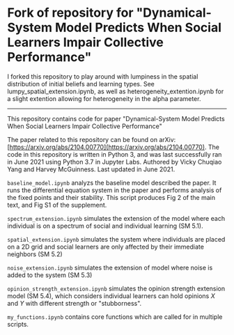 # Fork of repository for "Dynamical-System Model Predicts When Social Learners Impair Collective Performance"

I forked this repository to play around with lumpiness in the spatial distribution of initial beliefs and learning types. See lumpy_spatial_extension.ipynb, as well as heterogeneity_extention.ipynb for a slight extention allowing for heterogeneity in the alpha parameter.

---

This repository contains code for paper "Dynamical-System Model Predicts When Social Learners Impair Collective Performance"

The paper related to this repository can be found on arXiv: [https://arxiv.org/abs/2104.00770](https://arxiv.org/abs/2104.00770). The code in this repository is written in Python 3, and was last successfully ran in June 2021 using Python 3.7 in Jupyter Labs. Authored by Vicky Chuqiao Yang and Harvey McGuinness. Last updated in June 2021. 

`baseline_model.ipynb` analyzs the baseline model described the paper. It runs the differential equation system in the paper and performs analysis of the fixed points and their stability. This script produces Fig 2 of the main text, and Fig S1 of the supplement. 

`spectrum_extension.ipynb` simulates the extension of the model where each individual is on a spectrum of social and individual learning (SM 5.1). 

`spatial_extension.ipynb` simulates the system where individuals are placed on a 2D grid and social learners are only affected by their immediate neighbors (SM 5.2)

`noise_extension.ipynb` simulates the extension of model where noise is added to the system (SM 5.3)

`opinion_strength_extension.ipynb` simulates the opinion strength extension model (SM 5.4), which considers individual learners can hold opinions $X$ and $Y$ with different strength or "stubborness". 

`my_functions.ipynb` contains core functions which are called for in multiple scripts.



